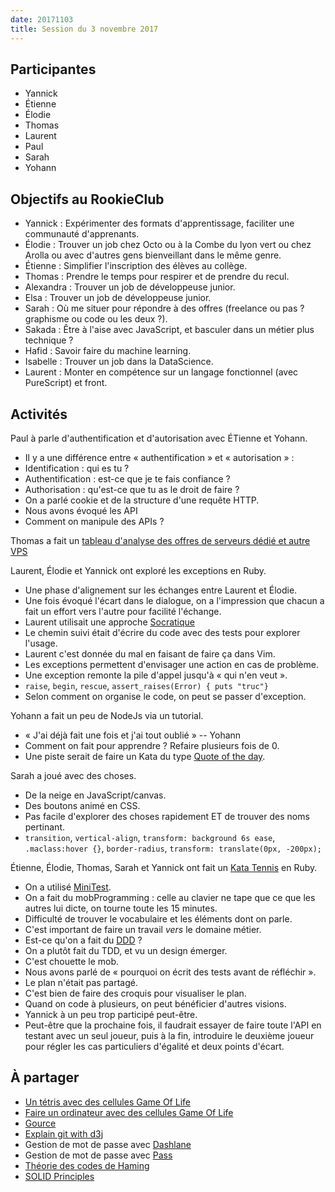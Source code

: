 ```yaml
---
date: 20171103
title: Session du 3 novembre 2017
---
```


## Participantes

- Yannick
- Étienne
- Élodie
- Thomas
- Laurent
- Paul
- Sarah
- Yohann


## Objectifs au RookieClub

- Yannick : Expérimenter des formats d'apprentissage, faciliter une communauté d'apprenants.
- Élodie : Trouver un job chez Octo ou à la Combe du lyon vert ou chez Arolla ou avec d'autres gens bienveillant dans le même genre.
- Étienne : Simplifier l'inscription des élèves au collège.
- Thomas : Prendre le temps pour respirer et de prendre du recul.
- Alexandra : Trouver un job de développeuse junior.
- Elsa : Trouver un job de développeuse junior.
- Sarah : Où me situer pour répondre à des offres (freelance ou pas ? graphisme ou code ou les deux ?).
- Sakada : Être à l'aise avec JavaScript, et basculer dans un métier plus technique ?
- Hafid : Savoir faire du machine learning.
- Isabelle : Trouver un job dans la DataScience.
- Laurent : Monter en compétence sur un langage fonctionnel (avec PureScript) et front.


## Activités

Paul à parle d'authentification et d'autorisation avec ÉTienne et Yohann.
- Il y a une différence entre « authentification » et « autorisation » :
- Identification : qui es tu ?
- Authentification : est-ce que je te fais confiance ?
- Authorisation : qu'est-ce que tu as le droit de faire ?
- On a parlé cookie et de la structure d'une requête HTTP.
- Nous avons évoqué les API
- Comment on manipule des APIs ?

Thomas a fait un [tableau d'analyse des offres de serveurs dédié et autre VPS](https://gist.github.com/mahloun/7c630c14604b4a59d078ff1ed084e5fd)

Laurent, Élodie et Yannick ont exploré les exceptions en Ruby.
- Une phase d'alignement sur les échanges entre Laurent et Élodie.
- Une fois évoqué l'écart dans le dialogue, on a l'impression que chacun a fait un effort vers l'autre pour facilité l'échange.
- Laurent utilisait une approche [Socratique](http://www.garlikov.com/Soc_Meth.html)
- Le chemin suivi était d'écrire du code avec des tests pour explorer l'usage.
- Laurent c'est donnée du mal en faisant de faire ça dans Vim.
- Les exceptions permettent d'envisager une action en cas de problème.
- Une exception remonte la pile d'appel jusqu'à « qui n'en veut ».
- `raise`, `begin`, `rescue`, `assert_raises(Error) { puts "truc"}`
- Selon comment on organise le code, on peut se passer d'exception.

Yohann a fait un peu de NodeJs via un tutorial.
- « J'ai déjà fait une fois et j'ai tout oublié » -- Yohann
- Comment on fait pour apprendre ? Refaire plusieurs fois de 0.
- Une piste serait de faire un Kata du type [Quote of the day](http://codingdojo.org/kata/QotdCgi/).


Sarah a joué avec des choses.
- De la neige en JavaScript/canvas.
- Des boutons animé en CSS.
- Pas facile d'explorer des choses rapidement ET de trouver des noms pertinant.
- `transition`, `vertical-align`, `transform: background 6s ease`, `.maclass:hover {}`, `border-radius`, `transform: translate(0px, -200px);`

Étienne, Élodie, Thomas, Sarah et Yannick ont fait un [Kata Tennis](http://codingdojo.org/kata/Tennis/) en Ruby.
- On a utilisé [MiniTest](https://ruby-doc.org/stdlib-2.1.0/libdoc/minitest/rdoc/MiniTest.html).
- On a fait du mobProgramming : celle au clavier ne tape que ce que les autres lui dicte, on tourne toute les 15 minutes.
- Difficulté de trouver le vocabulaire et les éléments dont on parle.
- C'est important de faire un travail _vers_ le domaine métier.
- Est-ce qu'on a fait du [DDD](https://en.wikipedia.org/wiki/Domain-driven_design) ?
- On a plutôt fait du TDD, et vu un design émerger.
- C'est chouette le mob.
- Nous avons parlé de « pourquoi on écrit des tests avant de réfléchir ».
- Le plan n'était pas partagé.
- C'est bien de faire des croquis pour visualiser le plan.
- Quand on code à plusieurs, on peut bénéficier d'autres visions.
- Yannick à un peu trop participé peut-être.
- Peut-être que la prochaine fois, il faudrait essayer de faire toute l'API en testant avec un seul joueur, puis à la fin, introduire le deuxième joueur pour régler les cas particuliers d'égalité et deux points d'écart.


## À partager

- [Un tétris avec des cellules Game Of Life](https://codegolf.stackexchange.com/questions/11880/build-a-working-game-of-tetris-in-conways-game-of-life)
- [Faire un ordinateur avec des cellules Game Of Life](https://codegolf.stackexchange.com/questions/11880/build-a-working-game-of-tetris-in-conways-game-of-life/142675#142675)
- [Gource](http://gource.io/)
- [Explain git with d3j](https://onlywei.github.io/explain-git-with-d3)
- Gestion de mot de passe avec [Dashlane](https://www.dashlane.com/fr)
- Gestion de mot de passe avec [Pass](https://www.passwordstore.org/)
- [Théorie des codes de Haming](https://fr.wikipedia.org/wiki/Th%C3%A9orie_des_codes)
- [SOLID Principles](https://en.wikipedia.org/wiki/SOLID_(object-oriented_design))

